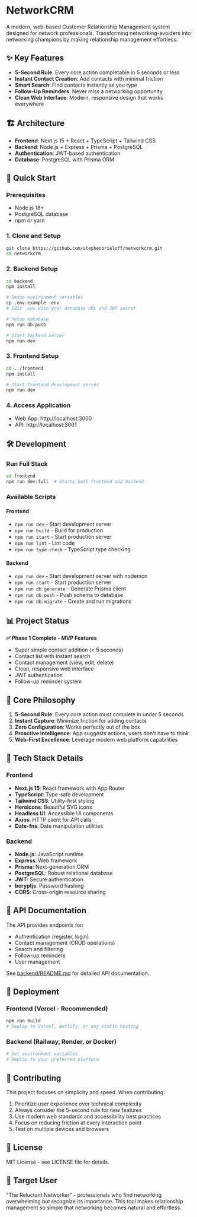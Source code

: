 # NetworkCRM

A modern, web-based Customer Relationship Management system designed for network professionals. Transforming networking-avoiders into networking champions by making relationship management effortless.

## ✨ Key Features

- **5-Second Rule**: Every core action completable in 5 seconds or less
- **Instant Contact Creation**: Add contacts with minimal friction
- **Smart Search**: Find contacts instantly as you type
- **Follow-Up Reminders**: Never miss a networking opportunity
- **Clean Web Interface**: Modern, responsive design that works everywhere

## 🏗️ Architecture

- **Frontend**: Next.js 15 + React + TypeScript + Tailwind CSS
- **Backend**: Node.js + Express + Prisma + PostgreSQL
- **Authentication**: JWT-based authentication
- **Database**: PostgreSQL with Prisma ORM

## 🚀 Quick Start

### Prerequisites
- Node.js 18+
- PostgreSQL database
- npm or yarn

### 1. Clone and Setup
```bash
git clone https://github.com/stephenbrieloff/networkcrm.git
cd networkcrm
```

### 2. Backend Setup
```bash
cd backend
npm install

# Setup environment variables
cp .env.example .env
# Edit .env with your database URL and JWT secret

# Setup database
npm run db:push

# Start backend server
npm run dev
```

### 3. Frontend Setup
```bash
cd ../frontend
npm install

# Start frontend development server
npm run dev
```

### 4. Access Application
- Web App: http://localhost:3000
- API: http://localhost:3001

## 🛠️ Development

### Run Full Stack
```bash
cd frontend
npm run dev:full  # Starts both frontend and backend
```

### Available Scripts

#### Frontend
- `npm run dev` - Start development server
- `npm run build` - Build for production
- `npm run start` - Start production server
- `npm run lint` - Lint code
- `npm run type-check` - TypeScript type checking

#### Backend
- `npm run dev` - Start development server with nodemon
- `npm run start` - Start production server
- `npm run db:generate` - Generate Prisma client
- `npm run db:push` - Push schema to database
- `npm run db:migrate` - Create and run migrations

## 📊 Project Status

**✅ Phase 1 Complete - MVP Features**
- Super simple contact addition (< 5 seconds)
- Contact list with instant search
- Contact management (view, edit, delete)
- Clean, responsive web interface
- JWT authentication
- Follow-up reminder system

## 🎯 Core Philosophy

1. **5-Second Rule**: Every core action must complete in under 5 seconds
2. **Instant Capture**: Minimize friction for adding contacts
3. **Zero Configuration**: Works perfectly out of the box
4. **Proactive Intelligence**: App suggests actions, users don't have to think
5. **Web-First Excellence**: Leverage modern web platform capabilities

## 🔧 Tech Stack Details

### Frontend
- **Next.js 15**: React framework with App Router
- **TypeScript**: Type-safe development
- **Tailwind CSS**: Utility-first styling
- **Heroicons**: Beautiful SVG icons
- **Headless UI**: Accessible UI components
- **Axios**: HTTP client for API calls
- **Date-fns**: Date manipulation utilities

### Backend
- **Node.js**: JavaScript runtime
- **Express**: Web framework
- **Prisma**: Next-generation ORM
- **PostgreSQL**: Robust relational database
- **JWT**: Secure authentication
- **bcryptjs**: Password hashing
- **CORS**: Cross-origin resource sharing

## 📝 API Documentation

The API provides endpoints for:
- Authentication (register, login)
- Contact management (CRUD operations)
- Search and filtering
- Follow-up reminders
- User management

See [backend/README.md](./backend/README.md) for detailed API documentation.

## 🚢 Deployment

### Frontend (Vercel - Recommended)
```bash
npm run build
# Deploy to Vercel, Netlify, or any static hosting
```

### Backend (Railway, Render, or Docker)
```bash
# Set environment variables
# Deploy to your preferred platform
```

## 🤝 Contributing

This project focuses on simplicity and speed. When contributing:

1. Prioritize user experience over technical complexity
2. Always consider the 5-second rule for new features
3. Use modern web standards and accessibility best practices
4. Focus on reducing friction at every interaction point
5. Test on multiple devices and browsers

## 📄 License

MIT License - see LICENSE file for details.

## 🎯 Target User

"The Reluctant Networker" - professionals who find networking overwhelming but recognize its importance. This tool makes relationship management so simple that networking becomes natural and effortless.
